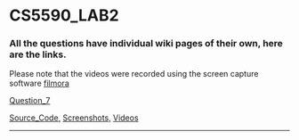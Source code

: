 # CS5590_LAB2

### All the questions have individual wiki pages of their own, here are the links.


Please note that the videos were recorded using the screen capture software [filmora](https://filmora.wondershare.com/screen-recorder/best-open-source-screen-recorders.html)

[Question_7](https://github.com/vikramabrol/CS5590_Lab2/wiki/Question_7)

[Source_Code,](https://github.com/vikramabrol/CS5590_Lab2/tree/master/Python%20Code/Question_7.py)
[Screenshots,](https://github.com/vikramabrol/CS5590_Lab2/tree/master/Screenshots/Question_7)
[Videos](https://github.com/vikramabrol/CS5590_LAB2/tree/master/Videos)
***
